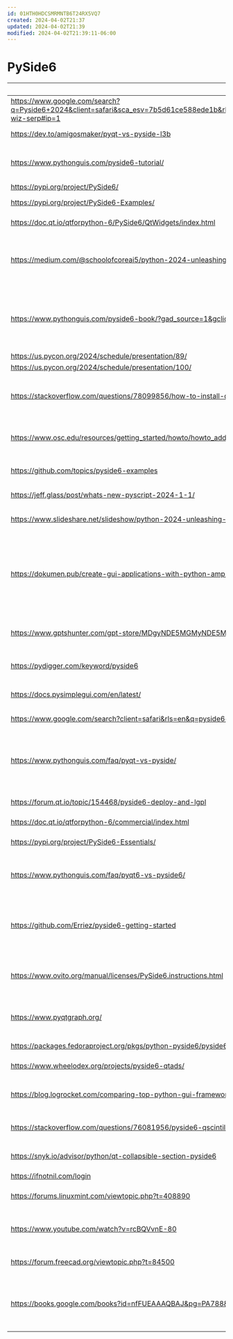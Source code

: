 ```yaml
---
id: 01HTH0HDCSMRMNTB6T24RX5VQ7
created: 2024-04-02T21:37
updated: 2024-04-02T21:39
modified: 2024-04-02T21:39:11-06:00
---
```


# PySide6

Link | title
--- | ---
https://www.google.com/search?q=Pyside6+2024&client=safari&sca_esv=7b5d61ce588ede1b&rls=en&ei=tL0MZv2ZMczz0PEPtNubsA4&ved=0ahUKEwj9w8DN_qSFAxXMOTQIHbTtBuYQ4dUDCA8&uact=5&oq=Pyside6+2024&gs_lp=Egxnd3Mtd2l6LXNlcnAiDFB5c2lkZTYgMjAyNEiPZ1C8RljoXnACeAGQAQCYAaEEoAHyCaoBCTAuMy4xLjUtMbgBA8gBAPgBAZgCBaACkwfCAgoQABhHGNYEGLADwgINEAAYgAQYigUYQxiwA8ICChAAGIAEGIoFGEPCAgYQABgWGB7CAggQABgWGB4YCsICCxAAGIAEGIoFGIYDmAMAiAYBkAYKkgcHMi4yLjQtMaAHtQs&sclient=gws-wiz-serp#ip=1 | Pyside6 2024 - Google Search
https://dev.to/amigosmaker/pyqt-vs-pyside-l3b | PyQt vs Pyside - DEV Community
https://www.pythonguis.com/pyside6-tutorial/ | PySide6 Tutorial 2024, Create Python GUIs with Qt
https://pypi.org/project/PySide6/ | PySide6 · PyPI
https://pypi.org/project/PySide6-Examples/ | PySide6-Examples · PyPI
https://doc.qt.io/qtforpython-6/PySide6/QtWidgets/index.html | PySide6.QtWidgets - Qt for Python
https://medium.com/@schoolofcoreai5/python-2024-unleashing-next-gen-compiler-magic-for-speed-scalability-and-ai-mastery-cbff2a02a2b4 | Python 2024: Unleashing Next-Gen Compiler Magic for Speed, Scalability, and AI Mastery | by Schoolofcoreai | Medium
https://www.pythonguis.com/pyside6-book/?gad_source=1&gclid=EAIaIQobChMI8oOsroSlhQMV8M7CBB215gdfEAMYASAAEgLtufD_BwE | PySide6 book (5th Edition, 2022) Create GUI Applications with Python & Qt6 — Build modern GUIs with Python
https://us.pycon.org/2024/schedule/presentation/89/ | - PyCon US 2024
https://us.pycon.org/2024/schedule/presentation/100/ | - PyCon US 2024
https://stackoverflow.com/questions/78099856/how-to-install-qt-libraries-correctly-in-2024-qt-creator | python - How to install QT libraries correctly in 2024? QT Creator - Stack Overflow
https://www.osc.edu/resources/getting_started/howto/howto_add_python_packages_using_the_conda_package_manager | HOWTO: Create and Manage Python Environments | Ohio Supercomputer Center
https://github.com/topics/pyside6-examples | pyside6-examples · GitHub Topics · GitHub
https://jeff.glass/post/whats-new-pyscript-2024-1-1/ | What's New in PyScript 2024.1.1
https://www.slideshare.net/slideshow/python-2024-unleashing-nextgen-compiler/265921973 | Python 2024: Unleashing Next-Gen Compiler | PDF
https://dokumen.pub/create-gui-applications-with-python-amp-qt6-5th-edition-pyside6-the-hands-on-guide-to-making-apps-with-python-5-5nbsped.html | Create GUI Applications with Python &amp; Qt6 (5th edition, PySide6): The hands-on guide to making apps with Python [5, 5&nbsp;ed.] - DOKUMEN.PUB
https://www.gptshunter.com/gpt-store/MDgyNDE5MGMyNDE5MmUwMDUw | Qt Python Helper on the GPT Store - GPT Information and Reviews | GPTs Hunter
https://pydigger.com/keyword/pyside6 | PyDigger - unearthing stuff about Python
https://docs.pysimplegui.com/en/latest/ | The Project - PySimpleGUI Documentation
https://www.google.com/search?client=safari&rls=en&q=pyside6+license&ie=UTF-8&oe=UTF-8#ip=1 | pyside6 license - Google Search
https://www.pythonguis.com/faq/pyqt-vs-pyside/ | PyQt vs PySide: What are the licensing differences between the two Python Qt libraries?
https://forum.qt.io/topic/154468/pyside6-deploy-and-lgpl | pyside6-deploy and LGPL | Qt Forum
https://doc.qt.io/qtforpython-6/commercial/index.html | Commercial Use - Qt for Python
https://pypi.org/project/PySide6-Essentials/ | PySide6-Essentials · PyPI
https://www.pythonguis.com/faq/pyqt6-vs-pyside6/ | PyQt6 vs PySide6: What's the difference between the two Python Qt libraries?
https://github.com/Erriez/pyside6-getting-started | GitHub - Erriez/pyside6-getting-started: Qt PySide6 getting started with simple examples.
https://www.ovito.org/manual/licenses/PySide6.instructions.html | Build instructions for PySide6 — OVITO User Manual 3.10.4 documentation
https://www.pyqtgraph.org/ | PyQtGraph - Scientific Graphics and GUI Library for Python
https://packages.fedoraproject.org/pkgs/python-pyside6/pyside6-tools/ | pyside6-tools - Fedora Packages
https://www.wheelodex.org/projects/pyside6-qtads/ | Wheelodex — PySide6-QtAds
https://blog.logrocket.com/comparing-top-python-gui-frameworks/ | Comparing the top Python GUI frameworks - LogRocket Blog
https://stackoverflow.com/questions/76081956/pyside6-qscintilla-binding | python - PySide6 QScintilla binding - Stack Overflow
https://snyk.io/advisor/python/qt-collapsible-section-pyside6 | qt-collapsible-section-pyside6 - Python package | Snyk
https://ifnotnil.com/login | If Not Nil
https://forums.linuxmint.com/viewtopic.php?t=408890 | QtPy5 or PyQt6 or Pyside - Linux Mint Forums
https://www.youtube.com/watch?v=rcBQVvnE-80 | Python GUI Window with PySide6 (Qt for Python) - YouTube
https://forum.freecad.org/viewtopic.php?t=84500 | Pip installed PySide6 - FreeCAD Forum
https://books.google.com/books?id=nfFUEAAAQBAJ&pg=PA788&lpg=PA788&dq=pyside6+license&source=bl&ots=FFDEJo14uc&sig=ACfU3U1LSqIYKgJJNihq8l-HX4gZ1aXBuQ&hl=en&sa=X&ved=2ahUKEwir0OqcgaWFAxV6xuYEHYwlA9c4RhDoAXoECAUQAw#v=onepage&q=pyside6%20license&f=false | Create GUI Applications with Python & Qt6 (PySide6 Edition) - Martin Fitzpatrick - Google Books
